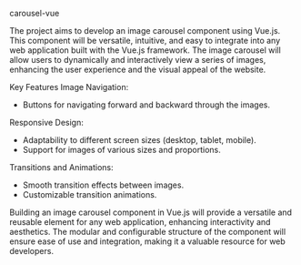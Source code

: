 carousel-vue

The project aims to develop an image carousel component using Vue.js. 
This component will be versatile, intuitive, 
and easy to integrate into any web application built with the Vue.js framework. 
The image carousel will allow users to dynamically and interactively view a series of images, 
enhancing the user experience and the visual appeal of the website.


Key Features
Image Navigation:
- Buttons for navigating forward and backward through the images.

Responsive Design:
- Adaptability to different screen sizes (desktop, tablet, mobile).
- Support for images of various sizes and proportions.

Transitions and Animations:
- Smooth transition effects between images.
- Customizable transition animations.


Building an image carousel component in Vue.js will provide a versatile and reusable element for any web application, 
enhancing interactivity and aesthetics. 
The modular and configurable structure of the component will ensure ease of use and integration, 
making it a valuable resource for web developers.
